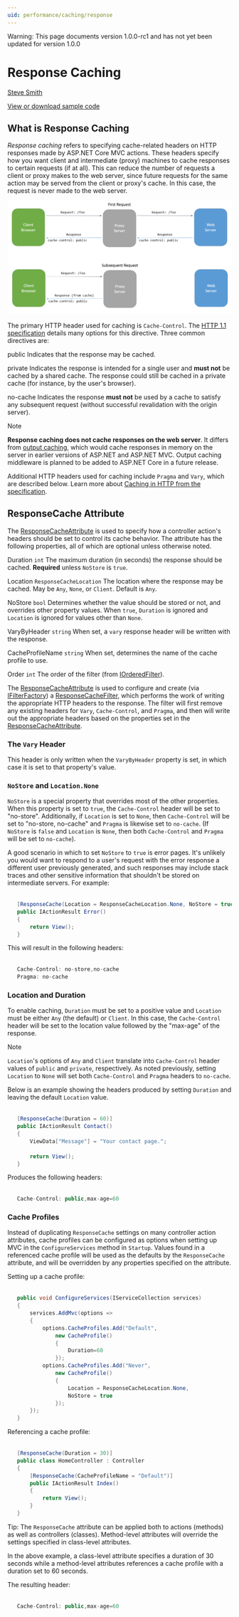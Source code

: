 ```yaml
---
uid: performance/caching/response
---
```

Warning: This page documents version 1.0.0-rc1 and has not yet been updated for version 1.0.0

  # Response Caching

[Steve Smith](http://ardalis.com)

[View or download sample code](https://github.com/aspnet/Docs/tree/master/aspnet/performance/caching/response/sample)

  ## What is Response Caching

*Response caching* refers to specifying cache-related headers on HTTP responses made by ASP.NET Core MVC actions. These headers specify how you want client and intermediate (proxy) machines to cache responses to certain requests (if at all). This can reduce the number of requests a client or proxy makes to the web server, since future requests for the same action may be served from the client or proxy's cache. In this case, the request is never made to the web server.

![image](response/_static/proxy-and-cache.png)

The primary HTTP header used for caching is `Cache-Control`. The [HTTP 1.1 specification](https://tools.ietf.org/html/rfc7234#section-5.2) details many options for this directive. Three common directives are:

public
   Indicates that the response may be cached.

private
   Indicates the response is intended for a single user and **must not** be cached by a shared cache. The response could still be cached in a private cache (for instance, by the user's browser).

no-cache
   Indicates the response **must not** be used by a cache to satisfy any subsequent request (without successful revalidation with the origin server).

> [!NOTE]
> **Response caching does not cache responses on the web server**. It differs from [output caching](http://www.asp.net/mvc/overview/older-versions-1/controllers-and-routing/improving-performance-with-output-caching-cs), which would cache responses in memory on the server in earlier versions of ASP.NET and ASP.NET MVC. Output caching middleware is planned to be added to ASP.NET Core in a future release.

Additional HTTP headers used for caching include `Pragma` and `Vary`, which are described below. Learn more about [Caching in HTTP from the specification](https://tools.ietf.org/html/rfc7234#section-3).

  ## ResponseCache Attribute

The [ResponseCacheAttribute](https://docs.asp.net/projects/api/en/latest/autoapi/Microsoft/AspNetCore/Mvc/ResponseCacheAttribute/index.html) is used to specify how a controller action's headers should be set to control its cache behavior. The attribute has the following properties, all of which are optional unless otherwise noted.

Duration `int`
   The maximum duration (in seconds) the response should be cached. **Required** unless `NoStore` is `true`.

Location `ResponseCacheLocation`
   The location where the response may be cached. May be `Any`, `None`, or `Client`. Default is `Any`.

NoStore `bool`
   Determines whether the value should be stored or not, and overrides other property values. When `true`, `Duration` is ignored and `Location` is ignored for values other than `None`.

VaryByHeader `string`
   When set, a `vary` response header will be written with the response.

CacheProfileName `string`
   When set, determines the name of the cache profile to use.

Order `int`
   The order of the filter (from [IOrderedFilter](https://docs.asp.net/projects/api/en/latest/autoapi/Microsoft/AspNetCore/Mvc/Filters/IOrderedFilter/index.html)).

The [ResponseCacheAttribute](https://docs.asp.net/projects/api/en/latest/autoapi/Microsoft/AspNetCore/Mvc/ResponseCacheAttribute/index.html) is used to configure and create (via [IFilterFactory](https://docs.asp.net/projects/api/en/latest/autoapi/Microsoft/AspNetCore/Mvc/Filters/IFilterFactory/index.html)) a [ResponseCacheFilter](https://docs.asp.net/projects/api/en/latest/autoapi/Microsoft/AspNetCore/Mvc/Filters/ResponseCacheFilter/index.html), which performs the work of writing the appropriate HTTP headers to the response. The filter will first remove any existing headers for `Vary`, `Cache-Control`, and `Pragma`, and then will write out the appropriate headers based on the properties set in the [ResponseCacheAttribute](https://docs.asp.net/projects/api/en/latest/autoapi/Microsoft/AspNetCore/Mvc/ResponseCacheAttribute/index.html).

  ### The `Vary` Header

This header is only written when the `VaryByHeader` property is set, in which case it is set to that property's value.

  ### `NoStore` and `Location.None`

`NoStore` is a special property that overrides most of the other properties. When this property is set to `true`, the `Cache-Control` header will be set to "no-store". Additionally, if `Location` is set to `None`, then `Cache-Control` will be set to "no-store, no-cache" and `Pragma` is likewise set to `no-cache`. (If `NoStore` is `false` and `Location` is `None`, then both `Cache-Control` and `Pragma` will be set to `no-cache`).

A good scenario in which to set `NoStore` to `true` is error pages. It's unlikely you would want to respond to a user's request with the error response a different user previously generated, and such responses may include stack traces and other sensitive information that shouldn't be stored on intermediate servers. For example:

<!-- literal_block {"xml:space": "preserve", "backrefs": [], "source": "/Users/shirhatti/docs/Docs/aspnet/performance/caching/response/sample/src/ResponseCacheSample/Controllers/HomeController.cs", "ids": [], "dupnames": [], "names": [], "classes": [], "linenos": false, "language": "c#", "highlight_args": {"hl_lines": [1], "linenostart": 1}} -->

````c#

   [ResponseCache(Location = ResponseCacheLocation.None, NoStore = true)]
   public IActionResult Error()
   {
       return View();
   }

   ````

This will result in the following headers:

<!-- literal_block {"backrefs": [], "ids": [], "dupnames": [], "linenos": false, "names": [], "classes": [], "xml:space": "preserve", "language": "javascript", "highlight_args": {}} -->

````javascript

   Cache-Control: no-store,no-cache
   Pragma: no-cache
   ````

  ### Location and Duration

To enable caching, `Duration` must be set to a positive value and `Location` must be either `Any` (the default) or `Client`. In this case, the `Cache-Control` header will be set to the location value followed by the "max-age" of the response.

> [!NOTE]
> `Location`'s options of `Any` and `Client` translate into `Cache-Control` header values of `public` and `private`, respectively. As noted previously, setting `Location` to `None` will set both `Cache-Control` and `Pragma` headers to `no-cache`.

Below is an example showing the headers produced by setting `Duration` and leaving the default `Location` value.

<!-- literal_block {"xml:space": "preserve", "backrefs": [], "source": "/Users/shirhatti/docs/Docs/aspnet/performance/caching/response/sample/src/ResponseCacheSample/Controllers/HomeController.cs", "ids": [], "dupnames": [], "names": [], "classes": [], "linenos": false, "language": "c#", "highlight_args": {"hl_lines": [1], "linenostart": 1}} -->

````c#

   [ResponseCache(Duration = 60)]
   public IActionResult Contact()
   {
       ViewData["Message"] = "Your contact page.";

       return View();
   }

   ````

Produces the following headers:

<!-- literal_block {"backrefs": [], "ids": [], "dupnames": [], "linenos": false, "names": [], "classes": [], "xml:space": "preserve", "language": "javascript", "highlight_args": {}} -->

````javascript

   Cache-Control: public,max-age=60
   ````

  ### Cache Profiles

Instead of duplicating `ResponseCache` settings on many controller action attributes, cache profiles can be configured as options when setting up MVC in the `ConfigureServices` method in `Startup`. Values found in a referenced cache profile will be used as the defaults by the `ResponseCache` attribute, and will be overridden by any properties specified on the attribute.

Setting up a cache profile:

<!-- literal_block {"xml:space": "preserve", "backrefs": [], "source": "/Users/shirhatti/docs/Docs/aspnet/performance/caching/response/sample/src/ResponseCacheSample/Startup.cs", "ids": [], "dupnames": [], "names": [], "classes": [], "linenos": false, "language": "c#", "highlight_args": {"hl_lines": [5, 6, 7, 8, 9, 10, 11, 12, 13, 14, 15], "linenostart": 1}} -->

````c#

   public void ConfigureServices(IServiceCollection services)
   {
       services.AddMvc(options =>
       {
           options.CacheProfiles.Add("Default", 
               new CacheProfile()
               {
                   Duration=60
               });
           options.CacheProfiles.Add("Never",
               new CacheProfile()
               {
                   Location = ResponseCacheLocation.None,
                   NoStore = true
               });
       });
   }


   ````

Referencing a cache profile:

<!-- literal_block {"xml:space": "preserve", "backrefs": [], "source": "/Users/shirhatti/docs/Docs/aspnet/performance/caching/response/sample/src/ResponseCacheSample/Controllers/HomeController.cs", "ids": [], "dupnames": [], "names": [], "classes": [], "linenos": false, "language": "c#", "highlight_args": {"hl_lines": [1, 4], "linenostart": 1}} -->

````c#

   [ResponseCache(Duration = 30)]
   public class HomeController : Controller
   {
       [ResponseCache(CacheProfileName = "Default")]
       public IActionResult Index()
       {
           return View();
       }
   }

   ````

Tip: The `ResponseCache` attribute can be applied both to actions (methods) as well as controllers (classes). Method-level attributes will override the settings specified in class-level attributes.

In the above example, a class-level attribute specifies a duration of 30 seconds while a method-level attributes references a cache profile with a duration set to 60 seconds.

The resulting header:

<!-- literal_block {"backrefs": [], "ids": [], "dupnames": [], "linenos": false, "names": [], "classes": [], "xml:space": "preserve", "language": "javascript", "highlight_args": {}} -->

````javascript

   Cache-Control: public,max-age=60
   ````
